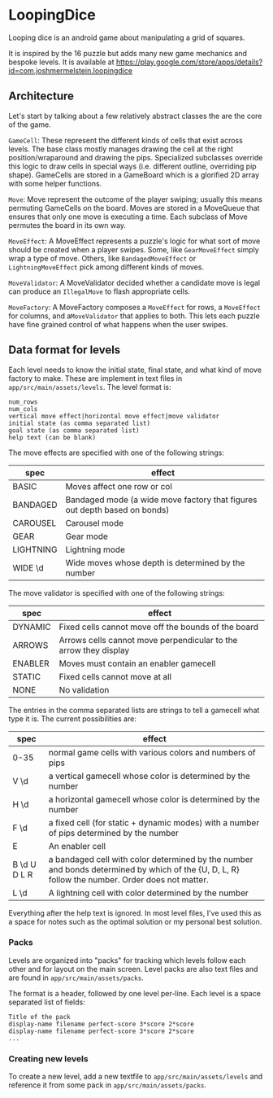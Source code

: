 # LoopingDice
Looping dice is an android game about manipulating a grid of squares.

It is inspired by the 16 puzzle but adds many new game mechanics and bespoke
levels. It is available at
https://play.google.com/store/apps/details?id=com.joshmermelstein.loopingdice

## Architecture

Let's start by talking about a few relatively abstract classes the are the core
of the game.

`GameCell`: These represent the different kinds of cells that exist across levels.
The base class mostly manages drawing the cell at the right position/wraparound
and drawing the pips. Specialized subclasses override this logic to draw cells
in special ways (i.e. different outline, overriding pip shape). GameCells are
stored in a GameBoard which is a glorified 2D array with some helper functions.

`Move`: Move represent the outcome of the player swiping; usually this means
permuting GameCells on the board. Moves are stored in a MoveQueue that ensures
that only one move is executing a time. Each subclass of Move permutes the board
in its own way.

`MoveEffect`: A MoveEffect represents a puzzle's logic for what sort of move
should be created when a player swipes. Some, like `GearMoveEffect` simply wrap
a type of move. Others, like `BandagedMoveEffect` or `LightningMoveEffect`
pick among different kinds of moves.

`MoveValidator`: A MoveValidator decided whether a candidate move is legal can
produce an `IllegalMove` to flash appropriate cells.

`MoveFactory`: A MoveFactory composes a `MoveEffect` for rows, a `MoveEffect`
for columns, and a`MoveValidator` that applies to both. This lets each puzzle
have fine grained control of what happens when the user swipes.

## Data format for levels

Each level needs to know the initial state, final state, and what kind of move
factory to make. These are implement in text files in
`app/src/main/assets/levels`. The level format is:

```
num_rows
num_cols
vertical move effect|horizontal move effect|move validator
initial state (as comma separated list)
goal state (as comma separated list)
help text (can be blank)
```

The move effects are specified with one of the following strings:

| spec | effect | 
| --- | --- |
| BASIC | Moves affect one row or col |
| BANDAGED | Bandaged mode (a wide move factory that figures out depth based on bonds)|
| CAROUSEL | Carousel mode |
| GEAR | Gear mode |
| LIGHTNING | Lightning mode |
| WIDE \d | Wide moves whose depth is determined by the number |

The move validator is specified with one of the following strings:

| spec | effect |
| --- | --- |
| DYNAMIC | Fixed cells cannot move off the bounds of the board |
| ARROWS | Arrows cells cannot move perpendicular to the arrow they display |
| ENABLER | Moves must contain an enabler gamecell |
| STATIC | Fixed cells cannot move at all |
| NONE | No validation |

The entries in the comma separated lists are strings to tell a gamecell what
type it is. The current possibilities are:

| spec | effect | 
| --- | --- |
|0-35 | normal game cells with various colors and numbers of pips|
|V \d | a vertical gamecell whose color is determined by the number|
|H \d | a horizontal  gamecell whose color is determined by the number|
|F \d | a fixed cell (for static + dynamic modes) with a number of pips determined by the number |
|E | An enabler cell|
|B \d U D L R | a bandaged cell with color determined by the number and bonds determined by which of the {U, D, L, R} follow the number. Order does not matter.|
|L \d| A lightning cell with color determined by the number |

Everything after the help text is ignored. In most level files, I've used this as a space for notes such as the optimal solution or my personal best solution.

### Packs

Levels are organized into "packs" for tracking which levels follow each other
and for layout on the main screen. Level packs are also text files and are found
in `app/src/main/assets/packs`.

The format is a header, followed by one level per-line. Each level is a space
separated list of fields:

```
Title of the pack
display-name filename perfect-score 3*score 2*score
display-name filename perfect-score 3*score 2*score
...
```

### Creating new levels

To create a new level, add a new textfile to `app/src/main/assets/levels` and
reference it from some pack in `app/src/main/assets/packs`.
